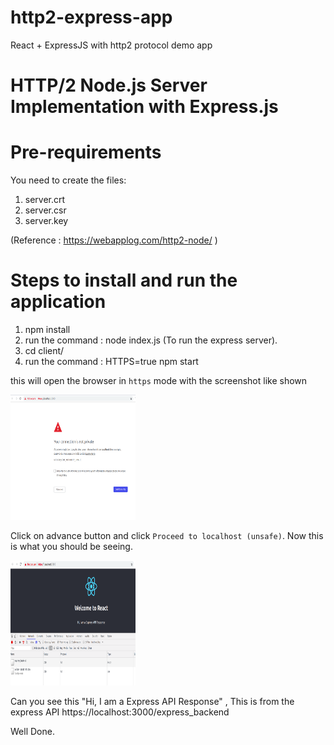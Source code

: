 # http2-express-app
React + ExpressJS with http2 protocol demo app


# HTTP/2 Node.js Server Implementation with Express.js

# Pre-requirements

You need to create the files:
1. server.crt
2. server.csr
3. server.key

(Reference : https://webapplog.com/http2-node/ ) 

# Steps to install and run the application
1. npm install 
2. run the command : node index.js (To run the express server).
3. cd client/
4. run the command : HTTPS=true npm start

this will open the browser in `https` mode with the screenshot like shown

 <img src="https://raw.githubusercontent.com/ravi-mone/http2-express-app/master/https.png" width="200" height="200">

Click on advance button and click `Proceed to localhost (unsafe)`.
Now this is what you should be seeing.
 
<img src="https://raw.githubusercontent.com/ravi-mone/http2-express-app/master/http2.png" width="200" height="200">

Can you see this "Hi, I am a Express API Response" , This is from the express API https://localhost:3000/express_backend

Well Done.










